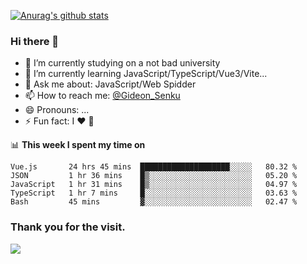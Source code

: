 [![Anurag's github stats](https://github-readme-stats.vercel.app/api?username=gideonsenku)](https://github.com/anuraghazra/github-readme-stats)
### Hi there 👋
- 🔭 I’m currently studying on a not bad university 
- 🌱 I’m currently learning JavaScript/TypeScript/Vue3/Vite...
- 💬 Ask me about: JavaScript/Web Spidder 
- 📫 How to reach me: [@Gideon_Senku](https://t.me/Gideon_Senku)
- 😄 Pronouns: ...
- ⚡ Fun fact: I ❤️ 🎵

📊 **This week I spent my time on**
<!--START_SECTION:waka-->
```text
Vue.js       24 hrs 45 mins  ████████████████████░░░░░   80.32 % 
JSON         1 hr 36 mins    █▒░░░░░░░░░░░░░░░░░░░░░░░   05.20 % 
JavaScript   1 hr 31 mins    █▒░░░░░░░░░░░░░░░░░░░░░░░   04.97 % 
TypeScript   1 hr 7 mins     █░░░░░░░░░░░░░░░░░░░░░░░░   03.63 % 
Bash         45 mins         ▓░░░░░░░░░░░░░░░░░░░░░░░░   02.47 % 
```
<!--END_SECTION:waka-->


### Thank you for the visit.
![](http://profile-counter.glitch.me/gideonsenku/count.svg)
<!--
**GideonSenku/GideonSenku** is a ✨ _special_ ✨ repository because its `README.md` (this file) appears on your GitHub profile.

Here are some ideas to get you started:

- 🔭 I’m currently working on ...
- 🌱 I’m currently learning ...
- 👯 I’m looking to collaborate on ...
- 🤔 I’m looking for help with ...
- 💬 Ask me about ...
- 📫 How to reach me: ...
- 😄 Pronouns: ...
- ⚡ Fun fact: ...
-->

